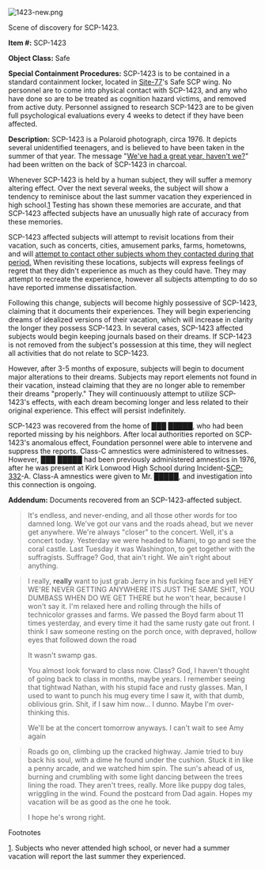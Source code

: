 ![1423-new.png](http://scp-wiki.wdfiles.com/local--files/scp-1423/1423-new.png)

Scene of discovery for SCP-1423.

**Item #:** SCP-1423

**Object Class:** Safe

**Special Containment Procedures:** SCP-1423 is to be contained in a standard containment locker, located in [Site-77](/secure-facility-dossier-site-77)'s Safe SCP wing. No personnel are to come into physical contact with SCP-1423, and any who have done so are to be treated as cognition hazard victims, and removed from active duty. Personnel assigned to research SCP-1423 are to be given full psychological evaluations every 4 weeks to detect if they have been affected.

**Description:** SCP-1423 is a Polaroid photograph, circa 1976. It depicts several unidentified teenagers, and is believed to have been taken in the summer of that year. The message "[We've had a great year, haven't we?](/remembrance)" had been written on the back of SCP-1423 in charcoal.

Whenever SCP-1423 is held by a human subject, they will suffer a memory altering effect. Over the next several weeks, the subject will show a tendency to reminisce about the last summer vacation they experienced in high school.[1](javascript:;) Testing has shown these memories are accurate, and that SCP-1423 affected subjects have an unusually high rate of accuracy from these memories.

SCP-1423 affected subjects will attempt to revisit locations from their vacation, such as concerts, cities, amusement parks, farms, hometowns, and will [attempt to contact other subjects whom they contacted during that period.](/scp-2316) When revisiting these locations, subjects will express feelings of regret that they didn't experience as much as they could have. They may attempt to recreate the experience, however all subjects attempting to do so have reported immense dissatisfaction.

Following this change, subjects will become highly possessive of SCP-1423, claiming that it documents their experiences. They will begin experiencing dreams of idealized versions of their vacation, which will increase in clarity the longer they possess SCP-1423. In several cases, SCP-1423 affected subjects would begin keeping journals based on their dreams. If SCP-1423 is not removed from the subject's possession at this time, they will neglect all activities that do not relate to SCP-1423.

However, after 3-5 months of exposure, subjects will begin to document major alterations to their dreams. Subjects may report elements not found in their vacation, instead claiming that they are no longer able to remember their dreams "properly." They will continuously attempt to utilize SCP-1423's effects, with each dream becoming longer and less related to their original experience. This effect will persist indefinitely.

SCP-1423 was recovered from the home of ███ █████, who had been reported missing by his neighbors. After local authorities reported on SCP-1423's anomalous effect, Foundation personnel were able to intervene and suppress the reports. Class-C amnestics were administered to witnesses. However, ███ █████ had been previously administered amnestics in 1976, after he was present at Kirk Lonwood High School during Incident-[SCP-332](/scp-332)\-A. Class-A amnestics were given to Mr. █████, and investigation into this connection is ongoing.

**Addendum:** Documents recovered from an SCP-1423-affected subject.

> It's endless, and never-ending, and all those other words for too damned long. We've got our vans and the roads ahead, but we never get anywhere. We're always "closer" to the concert. Well, it's a concert today. Yesterday we were headed to Miami, to go and see the coral castle. Last Tuesday it was Washington, to get together with the suffragists. Suffrage? God, that ain't right. We ain't right about anything.

> I really, **really** want to just grab Jerry in his fucking face and yell HEY WE'RE NEVER GETTING ANYWHERE ITS JUST THE SAME SHIT, YOU DUMBASS WHEN DO WE GET THERE but he won't hear, because I won't say it. I'm relaxed here and rolling through the hills of technicolor grasses and farms. We passed the Boyd farm about 11 times yesterday, and every time it had the same rusty gate out front. I think I saw someone resting on the porch once, with depraved, hollow eyes that followed down the road
> 
> It wasn't swamp gas.
> 
> You almost look forward to class now. Class? God, I haven't thought of going back to class in months, maybe years. I remember seeing that tightwad Nathan, with his stupid face and rusty glasses. Man, I used to want to punch his mug every time I saw it, with that dumb, oblivious grin. Shit, if I saw him now… I dunno. Maybe I'm over-thinking this.
> 
> We'll be at the concert tomorrow anyways. I can't wait to see Amy again

> Roads go on, climbing up the cracked highway. Jamie tried to buy back his soul, with a dime he found under the cushion. Stuck it in like a penny arcade, and we watched him spin. The sun's ahead of us, burning and crumbling with some light dancing between the trees lining the road. They aren't trees, really. More like puppy dog tales, wriggling in the wind. Found the postcard from Dad again. Hopes my vacation will be as good as the one he took.
> 
> I hope he's wrong right.

Footnotes

[1](javascript:;). Subjects who never attended high school, or never had a summer vacation will report the last summer they experienced.